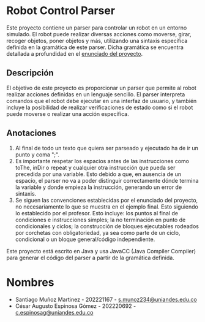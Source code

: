 # Robot Control Parser

Este proyecto contiene un parser para controlar un robot en un entorno simulado. El robot puede realizar diversas acciones como moverse, girar, recoger objetos, poner objetos y más, utilizando una sintaxis específica definida en la gramática de este parser. Dicha gramática se encuentra detallada a profundidad en el [enunciado del proyecto](L&M-Project1.pdf).


## Descripción

El objetivo de este proyecto es proporcionar un parser que permite al robot realizar acciones definidas en un lenguaje sencillo. El parser interpreta comandos que el robot debe ejecutar en una interfaz de usuario, y también incluye la posibilidad de realizar verificaciones de estado como si el robot puede moverse o realizar una acción específica.

## Anotaciones
1. Al final de todo un texto que quiera ser parseado y ejecutado ha de ir un punto y coma ";".
2. Es importante respetar los espacios antes de las instrucciones como toThe, inDir o repeat y cualquier otra instrucción que pueda ser precedida por una variable. Esto debido a que, en ausencia de un espacio, el parser no va a poder distinguir correctamente dónde termina la variable y donde empieza la instrucción, generando un error de sintaxis.
3. Se siguen las convenciones establecidas por el enunciado del proyecto, no necesariamente lo que se muestra en el ejemplo final. Esto siguiendo lo establecido por el profesor. Esto incluye: los puntos al final de condiciones e instrucciones simples; la no terminación en punto de condicionales y ciclos; la construcción de bloques ejecutables rodeados por corchetas con obligatoriedad, ya sea como parte de un ciclo, condicional o un bloque general/código independiente.

Este proyecto está escrito en Java y usa JavaCC (Java Compiler Compiler) para generar el código del parser a partir de la gramática definida.

# Nombres
- Santiago Muñoz Martinez - 202221167 - s.munoz234@uniandes.edu.co
- César Augusto Espinosa Gómez - 202220692 - c.espinosag@uniandes.edu.co 
